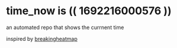 # time_now is (( 1692216000576 ))

an automated repo that shows the currnent time

inspired by [breakingheatmap](https://github.com/breakingheatmap/breakingheatmap)